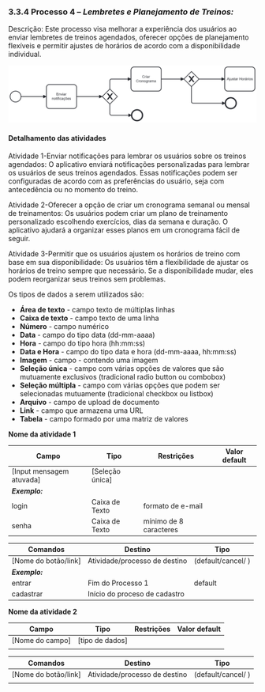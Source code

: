 ### 3.3.4 Processo 4 – *Lembretes e Planejamento de Treinos:*

Descrição: Este processo visa melhorar a experiência dos usuários ao enviar lembretes de treinos agendados, oferecer opções de planejamento flexíveis e permitir ajustes de horários de acordo com a disponibilidade individual.

![PROCESSO 4](images/Processo4.png "Modelo BPMN do Processo 4.")


#### Detalhamento das atividades

Atividade 1-Enviar notificações para lembrar os usuários sobre os treinos agendados: O aplicativo enviará notificações personalizadas para lembrar os usuários de seus treinos agendados. Essas notificações podem ser configuradas de acordo com as preferências do usuário, seja com antecedência ou no momento do treino.

Atividade 2-Oferecer a opção de criar um cronograma semanal ou mensal de treinamentos: Os usuários podem criar um plano de treinamento personalizado escolhendo exercícios, dias da semana e duração. O aplicativo ajudará a organizar esses planos em um cronograma fácil de seguir.

Atividade 3-Permitir que os usuários ajustem os horários de treino com base em sua disponibilidade: Os usuários têm a flexibilidade de ajustar os horários de treino sempre que necessário. Se a disponibilidade mudar, eles podem reorganizar seus treinos sem problemas.

Os tipos de dados a serem utilizados são:

* **Área de texto** - campo texto de múltiplas linhas
* **Caixa de texto** - campo texto de uma linha
* **Número** - campo numérico
* **Data** - campo do tipo data (dd-mm-aaaa)
* **Hora** - campo do tipo hora (hh:mm:ss)
* **Data e Hora** - campo do tipo data e hora (dd-mm-aaaa, hh:mm:ss)
* **Imagem** - campo - contendo uma imagem
* **Seleção única** - campo com várias opções de valores que são mutuamente exclusivos (tradicional radio button ou combobox)
* **Seleção múltipla** - campo com várias opções que podem ser selecionadas mutuamente (tradicional checkbox ou listbox)
* **Arquivo** - campo de upload de documento
* **Link** - campo que armazena uma URL
* **Tabela** - campo formado por uma matriz de valores

**Nome da atividade 1**

| **Campo**       | **Tipo**         | **Restrições** | **Valor default** |
| ---             | ---              | ---            | ---               |
| [Input mensagem atuvada] | [Seleção única]  |                |                   |
| ***Exemplo:***  |                  |                |                   |
| login           | Caixa de Texto   | formato de e-mail |                |
| senha           | Caixa de Texto   | mínimo de 8 caracteres |           |

| **Comandos**         |  **Destino**                   | **Tipo** |
| ---                  | ---                            | ---               |
| [Nome do botão/link] | Atividade/processo de destino  | (default/cancel/  ) |
| ***Exemplo:***       |                                |                   |
| entrar               | Fim do Processo 1              | default           |
| cadastrar            | Início do proceso de cadastro  |                   |


**Nome da atividade 2**

| **Campo**       | **Tipo**         | **Restrições** | **Valor default** |
| ---             | ---              | ---            | ---               |
| [Nome do campo] | [tipo de dados]  |                |                   |
|                 |                  |                |                   |

| **Comandos**         |  **Destino**                   | **Tipo**          |
| ---                  | ---                            | ---               |
| [Nome do botão/link] | Atividade/processo de destino  | (default/cancel/  ) |
|                      |                                |                   |
